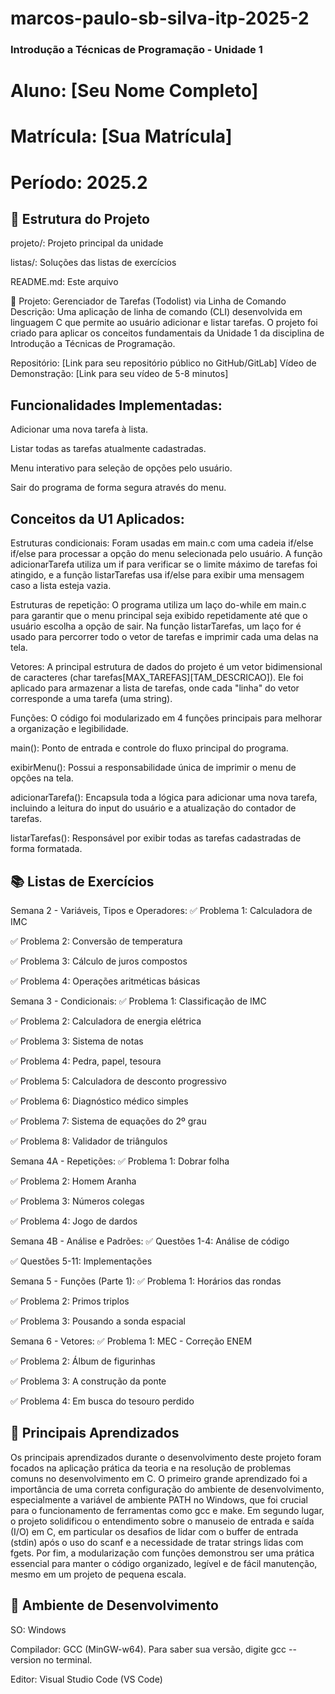 # marcos-paulo-sb-silva-itp-2025-2

### Introdução a Técnicas de Programação - Unidade 1
# Aluno: [Seu Nome Completo]
# Matrícula: [Sua Matrícula]
# Período: 2025.2

## 📁 Estrutura do Projeto
projeto/: Projeto principal da unidade

listas/: Soluções das listas de exercícios

README.md: Este arquivo

🚀 Projeto: Gerenciador de Tarefas (Todolist) via Linha de Comando
Descrição: Uma aplicação de linha de comando (CLI) desenvolvida em linguagem C que permite ao usuário adicionar e listar tarefas. O projeto foi criado para aplicar os conceitos fundamentais da Unidade 1 da disciplina de Introdução a Técnicas de Programação.

Repositório: [Link para seu repositório público no GitHub/GitLab]
Vídeo de Demonstração: [Link para seu vídeo de 5-8 minutos]

## Funcionalidades Implementadas:

Adicionar uma nova tarefa à lista.

Listar todas as tarefas atualmente cadastradas.

Menu interativo para seleção de opções pelo usuário.

Sair do programa de forma segura através do menu.

## Conceitos da U1 Aplicados:

Estruturas condicionais: Foram usadas em main.c com uma cadeia if/else if/else para processar a opção do menu selecionada pelo usuário. A função adicionarTarefa utiliza um if para verificar se o limite máximo de tarefas foi atingido, e a função listarTarefas usa if/else para exibir uma mensagem caso a lista esteja vazia.


Estruturas de repetição: O programa utiliza um laço do-while em main.c para garantir que o menu principal seja exibido repetidamente até que o usuário escolha a opção de sair. Na função listarTarefas, um laço for é usado para percorrer todo o vetor de tarefas e imprimir cada uma delas na tela.



Vetores: A principal estrutura de dados do projeto é um vetor bidimensional de caracteres (char tarefas[MAX_TAREFAS][TAM_DESCRICAO]). Ele foi aplicado para armazenar a lista de tarefas, onde cada "linha" do vetor corresponde a uma tarefa (uma string).



Funções: O código foi modularizado em 4 funções principais para melhorar a organização e legibilidade.


main(): Ponto de entrada e controle do fluxo principal do programa.

exibirMenu(): Possui a responsabilidade única de imprimir o menu de opções na tela.

adicionarTarefa(): Encapsula toda a lógica para adicionar uma nova tarefa, incluindo a leitura do input do usuário e a atualização do contador de tarefas.

listarTarefas(): Responsável por exibir todas as tarefas cadastradas de forma formatada.

## 📚 Listas de Exercícios


Semana 2 - Variáveis, Tipos e Operadores:
✅ Problema 1: Calculadora de IMC

✅ Problema 2: Conversão de temperatura

✅ Problema 3: Cálculo de juros compostos

✅ Problema 4: Operações aritméticas básicas

Semana 3 - Condicionais:
✅ Problema 1: Classificação de IMC

✅ Problema 2: Calculadora de energia elétrica

✅ Problema 3: Sistema de notas

✅ Problema 4: Pedra, papel, tesoura

✅ Problema 5: Calculadora de desconto progressivo

✅ Problema 6: Diagnóstico médico simples

✅ Problema 7: Sistema de equações do 2º grau

✅ Problema 8: Validador de triângulos

Semana 4A - Repetições:
✅ Problema 1: Dobrar folha

✅ Problema 2: Homem Aranha

✅ Problema 3: Números colegas

✅ Problema 4: Jogo de dardos

Semana 4B - Análise e Padrões:
✅ Questões 1-4: Análise de código

✅ Questões 5-11: Implementações

Semana 5 - Funções (Parte 1):
✅ Problema 1: Horários das rondas

✅ Problema 2: Primos triplos

✅ Problema 3: Pousando a sonda espacial

Semana 6 - Vetores:
✅ Problema 1: MEC - Correção ENEM

✅ Problema 2: Álbum de figurinhas

✅ Problema 3: A construção da ponte

✅ Problema 4: Em busca do tesouro perdido

## 🎯 Principais Aprendizados
Os principais aprendizados durante o desenvolvimento deste projeto foram focados na aplicação prática da teoria e na resolução de problemas comuns no desenvolvimento em C. O primeiro grande aprendizado foi a importância de uma correta configuração do ambiente de desenvolvimento, especialmente a variável de ambiente PATH no Windows, que foi crucial para o funcionamento de ferramentas como gcc e make. Em segundo lugar, o projeto solidificou o entendimento sobre o manuseio de entrada e saída (I/O) em C, em particular os desafios de lidar com o buffer de entrada (stdin) após o uso do scanf e a necessidade de tratar strings lidas com fgets. Por fim, a modularização com funções demonstrou ser uma prática essencial para manter o código organizado, legível e de fácil manutenção, mesmo em um projeto de pequena escala.

## 🔧 Ambiente de Desenvolvimento

SO: Windows

Compilador: GCC (MinGW-w64). Para saber sua versão, digite gcc --version no terminal.

Editor: Visual Studio Code (VS Code)